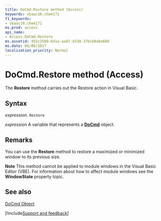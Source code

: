 ```yaml
---
title: DoCmd.Restore method (Access)
keywords: vbaac10.chm4171
f1_keywords:
- vbaac10.chm4171
ms.prod: access
api_name:
- Access.DoCmd.Restore
ms.assetid: 455c2589-6d1a-aa87-d338-37bcb0abe608
ms.date: 06/08/2017
localization_priority: Normal
---
```



# DoCmd.Restore method (Access)

The  **Restore** method carries out the Restore action in Visual Basic.


## Syntax

_expression_. `Restore`

_expression_ A variable that represents a **[DoCmd](Access.DoCmd.md)** object.


## Remarks

You can use the  **Restore** method to restore a maximized or minimized window to its previous size.


 **Note**  This method cannot be applied to module windows in the Visual Basic Editor (VBE). For information about how to affect module windows see the  **WindowState** property topic.


## See also


[DoCmd Object](Access.DoCmd.md)

[!include[Support and feedback](~/includes/feedback-boilerplate.md)]